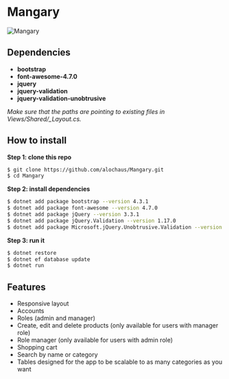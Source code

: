 # Mangary

![Mangary](/README_media/Mangary.gif)

## Dependencies

- **bootstrap**
- **font-awesome-4.7.0**
- **jquery**
- **jquery-validation**
- **jquery-validation-unobtrusive**

*Make sure that the paths are pointing to existing files in Views/Shared/_Layout.cs.*

## How to install

**Step 1: clone this repo**
```bash
$ git clone https://github.com/alochaus/Mangary.git
$ cd Mangary
```

**Step 2: install dependencies**
```bash
$ dotnet add package bootstrap --version 4.3.1
$ dotnet add package font-awesome --version 4.7.0
$ dotnet add package jQuery --version 3.3.1
$ dotnet add package jQuery.Validation --version 1.17.0
$ dotnet add package Microsoft.jQuery.Unobtrusive.Validation --version 3.2.11
```

**Step 3: run it**
```bash
$ dotnet restore
$ dotnet ef database update
$ dotnet run
```

## Features

- Responsive layout
- Accounts
- Roles (admin and manager)
- Create, edit and delete products (only available for users with manager role)
- Role manager (only available for users with admin role)
- Shopping cart
- Search by name or category
- Tables designed for the app to be scalable to as many categories as you want
